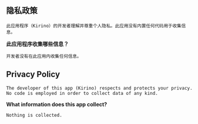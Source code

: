 ## 隐私政策

    此应用程序（Kirino）的开发者理解并尊重个人隐私。此应用没有内置任何代码用于收集信息。

**此应用程序收集哪些信息？**

    开发者没有在此应用内收集任何信息。


## Privacy Policy

    The developer of this app (Kirino) respects and protects your privacy.
    No code is employed in order to collect data of any kind.

**What information does this app collect?**

    Nothing is collected.
